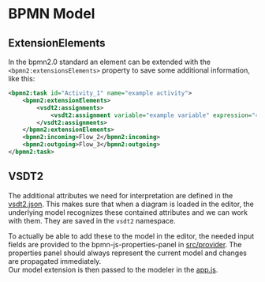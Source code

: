 # BPMN Model
## ExtensionElements
In the bpmn2.0 standard an element can be extended with the `<bpmn2:extensionsElements>` property to save some additional information, like this:
```xml
<bpmn2:task id="Activity_1" name="example activity">
    <bpmn2:extensionElements>
        <vsdt2:assignments>
            <vsdt2:assignment variable="example variable" expression="4" assignTime="START" />
        </vsdt2:assignments>
    </bpmn2:extensionElements>
    <bpmn2:incoming>Flow_2</bpmn2:incoming>
    <bpmn2:outgoing>Flow_3</bpmn2:outgoing>
</bpmn2:task>
```
## VSDT2
The additional attributes we need for interpretation are defined in the [vsdt2.json](../src/descriptors/vsdt2.json). This makes sure that when a diagram is loaded in the editor, the underlying model recognizes these contained attributes and we can work with them. They are saved in the `vsdt2` namespace.

To actually be able to add these to the model in the editor, the needed input fields are provided to the bpmn-js-properties-panel in [src/provider](../src/provider). The properties panel should always represent the current model and changes are propagated immediately.  
Our model extension is then passed to the modeler in the [app.js](../src/app.js).